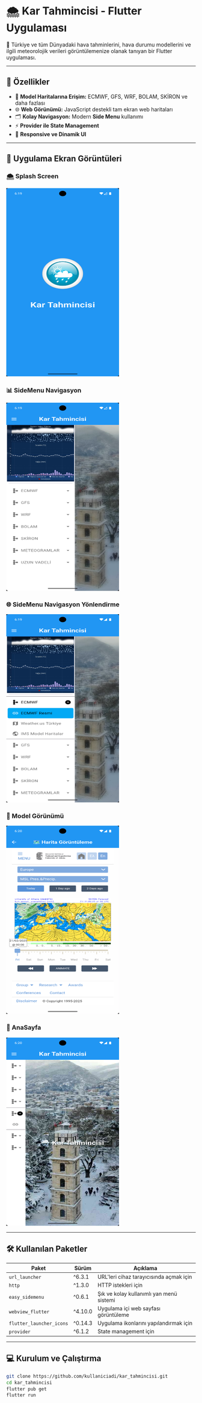 # 🌨️ Kar Tahmincisi - Flutter Uygulaması

📍 Türkiye ve tüm Dünyadaki hava tahminlerini, hava durumu modellerini ve ilgili meteorolojik verileri görüntülemenize olanak tanıyan bir Flutter uygulaması.

---

## 🚀 Özellikler
- 🔗 **Model Haritalarına Erişim:** ECMWF, GFS, WRF, BOLAM, SKİRON ve daha fazlası
- 🌐 **Web Görünümü:** JavaScript destekli tam ekran web haritaları
- 🗂️ **Kolay Navigasyon:** Modern **Side Menu** kullanımı
- ⚡ **Provider ile State Management**
- 🎨 **Responsive ve Dinamik UI**

---

## 📸 Uygulama Ekran Görüntüleri

### 🌨️ Splash Screen
<img src="assets/images/Screenshot1.png" width="300" height="500">

### 📊 SideMenu Navigasyon
<img src="assets/images/Screenshot2.png" width="300" height="500">

### 🌐 SideMenu Navigasyon Yönlendirme
<img src="assets/images/Screenshot3.png" width="300" height="500">

### 🧭 Model Görünümü
<img src="assets/images/Screenshot4.png" width="300" height="500">

### 📅 AnaSayfa
<img src="assets/images/Screenshot5.png" width="300" height="500">

---

## 🛠️ Kullanılan Paketler

| Paket                   | Sürüm    | Açıklama                                |
|-------------------------|----------|------------------------------------------|
| `url_launcher`          | ^6.3.1   | URL'leri cihaz tarayıcısında açmak için  |
| `http`                  | ^1.3.0   | HTTP istekleri için                      |
| `easy_sidemenu`         | ^0.6.1   | Şık ve kolay kullanımlı yan menü sistemi  |
| `webview_flutter`       | ^4.10.0  | Uygulama içi web sayfası görüntüleme      |
| `flutter_launcher_icons`| ^0.14.3  | Uygulama ikonlarını yapılandırmak için    |
| `provider`              | ^6.1.2   | State management için                    |

---

## 💻 Kurulum ve Çalıştırma

```bash
git clone https://github.com/kullaniciadi/kar_tahmincisi.git
cd kar_tahmincisi
flutter pub get
flutter run
